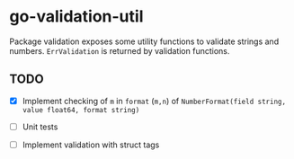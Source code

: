 # go-validation-util

Package validation exposes some utility functions to validate strings and
numbers. `ErrValidation` is returned by validation functions.

## TODO

- [X] Implement checking of `m` in `format` (`m,n`) of `NumberFormat(field string, value float64, format string)`
- [ ] Unit tests
- [ ] Implement validation with struct tags

